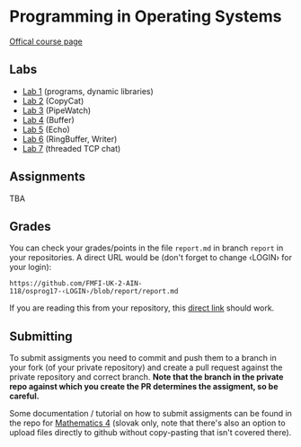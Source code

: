 Programming in Operating Systems
================================

[Offical course page](https://dai.fmph.uniba.sk/w/Course:OsProg/sk)

Labs
----

* [Lab 1](l01) (programs, dynamic libraries)
* [Lab 2](l02) (CopyCat)
* [Lab 3](l03) (PipeWatch)
* [Lab 4](l04) (Buffer)
* [Lab 5](l05) (Echo)
* [Lab 6](l06) (RingBuffer, Writer)
* [Lab 7](l07) (threaded TCP chat)

Assignments
-----------

TBA

Grades
-------

You can check your grades/points in the file `report.md` in branch
`report` in your repositories. A direct URL would be (don't forget
to change ‹LOGIN› for your login):

    https://github.com/FMFI-UK-2-AIN-118/osprog17-‹LOGIN›/blob/report/report.md

If you are reading this from your repository, this
[direct link](../../blob/report/report.md) should work.

Submitting
----------

To submit assigments you need to commit and push them to a branch in your fork
(of your private repository) and create a pull request against the private
repository and correct branch. **Note that the branch in the private repo against
which you create the PR determines the assigment, so be careful.**

Some documentation / tutorial on how to submit assigments can be found in the
repo for
[Mathematics 4](https://github.com/FMFI-UK-1-AIN-412/lpi/blob/master/docs/odovzdavanie.md)
(slovak only, note that there's also an option to upload files directly to
github without copy-pasting that isn't covered there).
